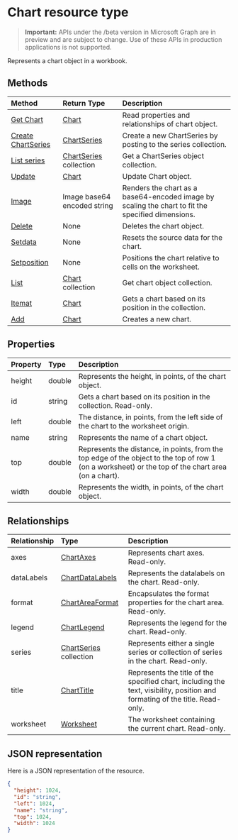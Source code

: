 # Chart resource type

> **Important:** APIs under the /beta version in Microsoft Graph are in preview and are subject to change. Use of these APIs in production applications is not supported.

Represents a chart object in a workbook.


## Methods

| Method		   | Return Type	|Description|
|:---------------|:--------|:----------|
|[Get Chart](../api/chart-get.md) | [Chart](chart.md) |Read properties and relationships of chart object.|
|[Create ChartSeries](../api/chart-post-series.md) |[ChartSeries](chartseries.md)| Create a new ChartSeries by posting to the series collection.|
|[List series](../api/chart-list-series.md) |[ChartSeries](chartseries.md) collection| Get a ChartSeries object collection.|
|[Update](../api/chart-update.md) | [Chart](chart.md)	|Update Chart object. |
|[Image](../api/chart-image.md)|Image base64 encoded string|Renders the chart as a base64-encoded image by scaling the chart to fit the specified dimensions.|
|[Delete](../api/chart-delete.md)|None|Deletes the chart object.|
|[Setdata](../api/chart-setdata.md)|None|Resets the source data for the chart.|
|[Setposition](../api/chart-setposition.md)|None|Positions the chart relative to cells on the worksheet.|
|[List](../api/chart-list.md) | [Chart](chart.md) collection |Get chart object collection. |
|[Itemat](../api/chartcollection-itemat.md)|[Chart](chart.md)|Gets a chart based on its position in the collection.|
|[Add](../api/chartcollection-add.md)|[Chart](chart.md)|Creates a new chart.|

## Properties
| Property	   | Type	|Description|
|:---------------|:--------|:----------|
|height|double|Represents the height, in points, of the chart object.|
|id|string|Gets a chart based on its position in the collection. Read-only.|
|left|double|The distance, in points, from the left side of the chart to the worksheet origin.|
|name|string|Represents the name of a chart object.|
|top|double|Represents the distance, in points, from the top edge of the object to the top of row 1 (on a worksheet) or the top of the chart area (on a chart).|
|width|double|Represents the width, in points, of the chart object.|

## Relationships
| Relationship | Type	|Description|
|:---------------|:--------|:----------|
|axes|[ChartAxes](chartaxes.md)|Represents chart axes. Read-only.|
|dataLabels|[ChartDataLabels](chartdatalabels.md)|Represents the datalabels on the chart. Read-only.|
|format|[ChartAreaFormat](chartareaformat.md)|Encapsulates the format properties for the chart area. Read-only.|
|legend|[ChartLegend](chartlegend.md)|Represents the legend for the chart. Read-only.|
|series|[ChartSeries](chartseries.md) collection|Represents either a single series or collection of series in the chart. Read-only.|
|title|[ChartTitle](charttitle.md)|Represents the title of the specified chart, including the text, visibility, position and formating of the title. Read-only.|
|worksheet|[Worksheet](worksheet.md)|The worksheet containing the current chart. Read-only.|

## JSON representation

Here is a JSON representation of the resource.

<!-- {
  "blockType": "resource",
  "optionalProperties": [

  ],
  "@odata.type": "microsoft.graph.chart"
}-->

```json
{
  "height": 1024,
  "id": "string",
  "left": 1024,
  "name": "string",
  "top": 1024,
  "width": 1024
}

```

<!-- uuid: 8fcb5dbc-d5aa-4681-8e31-b001d5168d79
2015-10-25 14:57:30 UTC -->
<!-- {
  "type": "#page.annotation",
  "description": "Chart resource",
  "keywords": "",
  "section": "documentation",
  "tocPath": ""
}-->